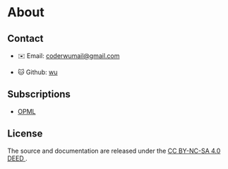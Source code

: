 # About

## Contact

- ✉️ Email: coderwumail@gmail.com

- 🐱 Github: [wu](https://github.com/coder-wu)

## Subscriptions

- [OPML](./Subscriptions.opml)

## License

The source and documentation are released under the [CC BY-NC-SA 4.0 DEED
](https://github.com/coder-wu/blog/blob/main/LICENSE).